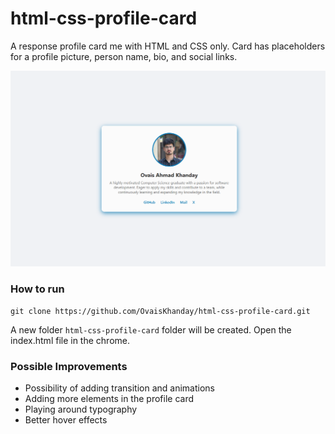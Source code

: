 # html-css-profile-card

A response profile card me with HTML and CSS only. Card has placeholders for a profile picture, person name, bio, and social links.

![Screenshot](https://github.com/OvaisKhanday/Markdowns/blob/main/kalvig/html-css-profile-card-example.png?raw=true)

### How to run

```{bash}
git clone https://github.com/OvaisKhanday/html-css-profile-card.git

```

A new folder `html-css-profile-card` folder will be created. Open the index.html file in the chrome.

### Possible Improvements

- Possibility of adding transition and animations
- Adding more elements in the profile card
- Playing around typography
- Better hover effects
